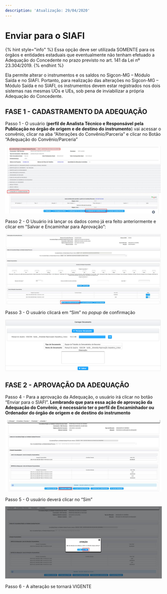 ```yaml
---
description: 'Atualização: 29/04/2020'
---
```


# Enviar para o SIAFI

{% hint style="info" %}
Essa opção deve ser utilizada SOMENTE para os órgãos e entidades estaduais que eventualmente não tenham efetuado a Adequação do Concedente no prazo previsto no art. 141 da Lei nº 23.304/2019.
{% endhint %}

Ela permite alterar o instrumentos e os saldos no Sigcon-MG – Módulo Saída e no SIAFI. Portanto, para realização das alterações no Sigcon-MG – Módulo Saída e no SIAFI, os instrumentos devem estar registrados nos dois sistemas nas mesmas UOs e UEs, sob pena de inviabilizar a própria Adequação do Concedente.

## FASE 1 - CADASTRAMENTO DA ADEQUAÇÃO

Passo 1 - O usuário \(**perfil de Analista Técnico e Responsável pela Publicação no órgão de origem e de destino do instrumento**\) vai acessar o convênio, clicar na aba “Alterações do Convênio/Parceria” e clicar no Botão “Adequação do Convênio/Parceria”

![](../../../.gitbook/assets/image%20%2814%29.png)

Passo 2 - O Usuário irá lançar os dados como já era feito anteriormente e clicar em “Salvar e Encaminhar para Aprovação”:

![](../../../.gitbook/assets/image%20%28151%29.png)

Passo 3 - O usuário clicará em “Sim” no _popup_ de confirmação

![](../../../.gitbook/assets/image%20%28116%29.png)

## FASE 2 - APROVAÇÃO DA ADEQUAÇÃO

Passo 4 - Para a aprovação da Adequação, o usuário irá clicar no botão “Enviar para o SIAFI”. **Lembrando que para essa ação de aprovação da Adequação do Convênio, é necessário ter o perfil de Encaminhador ou Ordenador do órgão de origem e de destino do instrumento**

![](../../../.gitbook/assets/image%20%28109%29%20%281%29.png)

Passo 5 - O usuário deverá clicar no “Sim”

![](../../../.gitbook/assets/image%20%2867%29.png)

Passo 6 - A alteração se tornará VIGENTE

